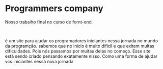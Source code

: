 <h1>Programmers company</h1>
<p>Nosso trabalho final no curso de fornt-end.</p>
<br>
<p> é um site para ajudar os programadores iniciantes nessa jornada no mundo da programção. sabemos que no inicio é muito dificil e que exitem muitas dificuldades. Pois nós passamos por muitas delas no começo.
Esse site está sendo criado pensando exatamente nisso. Como uma forma de ajudar vcs iniciantes nessa nova jornada</p>
